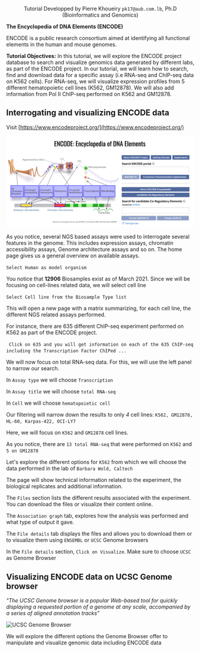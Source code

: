 <div align="center">
    
   Tutorial Developped by Pierre Khoueiry ```pk17@aub.com.lb```, Ph.D (Bioinformatics and Genomics)
   
</div>


**The Encyclopedia of DNA Elements (ENCODE)**

ENCODE is a public research consortium aimed at identifying all functional elements in the human and mouse genomes.

**Tutorial Objectives:**
    In this tutorial, we will explore the ENCODE project database to search and 
    visualize genomics data generated by different labs, as part of the ENCODE project.
    In our tutorial, we will learn how to search, find and download data for a specific assay (i.e RNA-seq and ChIP-seq data on K562 cells).
    For RNA-seq, we will visualize expression profiles from 5 different hematopoietic cell lines (K562, GM12878).
    We will also add information from Pol II ChIP-seq performed on K562 and GM12878.


## Interrogating and visualizing ENCODE data

Visit [https://www.encodeproject.org/](https://www.encodeproject.org/)

![ENCODE project](figures/ENCODE.png)

As you notice, several NGS based assays were used to interrogate several features in the genome. This includes expression assays, chromatin accessibility assays, Genome architecture assays and so on.
The home page gives us a general overview on available assays. 

```Select Human as model organism```

You notice that **12906** Biosamples exist as of March 2021. Since we will be focusing on cell-lines related data, we will select cell line

```Select Cell line from the Biosample Type list```

This will open a new page with a matrix summarizing, for each cell line, the different NGS related assays performed.

For instance, there are 635 different ChIP-seq experiment performed on K562 as part of the ENCODE project.

``` Click on 635 and you will get information on each of the 635 ChIP-seq including the Transcription Factor ChIPed ...```

We will now focus on total RNA-seq data. For this, we will use the left panel to narrow our search. 

In ```Assay type``` we will choose ```Transcription```

In ```Assay title``` we will choose ```total RNA-seq```

In ```Cell``` we will choose ```hematopoietic cell```

Our filtering will narrow down the results to only *4* cell lines: ```K562, GM12878, HL-60, Karpas-422, OCI-LY7```

Here, we will focus on ```K562``` and ```GM12878``` cell lines.

As you notice, there are  ```13 total RNA-seq``` that were performed on ```K562``` and ```5 on GM12878```

Let's explore the different options for ```K562``` from which we will choose the data performed in the lab of ```Barbara Wold, Caltech```

The page will show technical information related to the experiment, the biological replicates and additional information.

The ```Files``` section lists the different results associated with the experiment. You can download the files or visualize their content online.

The ```Association graph``` tab, explores how the analysis was performed and what type of output it gave.

The ```File details``` tab displays the files and allows you to download them or to visualize them using ```ENSEMBL``` or ```UCSC``` Genome browsers

In the ```File details``` section, ```Click on Visualize```. Make sure to choose ```UCSC``` as Genome Browser

## Visualizing ENCODE data on UCSC Genome browser

_"The UCSC Genome browser is a popular Web-based tool for quickly displaying a requested portion of a genome at any scale, accompanied by a series of aligned annotation tracks”_

![UCSC Genome Browser](figures/ucsc_browser.png)

We will explore the different options the Genome Browser offer to manipulate and visualize genomic data including ENCODE data





